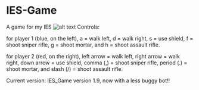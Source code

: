 # IES-Game
A game for my IES
![alt text](https://imgur.com/nufY4ar.png)
Controls:

for player 1 (blue, on the left), a = walk left, d = walk right, s = use shield, f = shoot sniper rifle, g = shoot mortar, and h = shoot assault rifle.

for player 2 (red, on the right), left arrow = walk left, right arrow = walk right, down arrow = use shield, comma (,) = shoot sniper rifle, period (.) = shoot mortar, and slash (/) = shoot assault rifle.

Current version: IES_Game version 1.9, now with a less buggy bot!!
